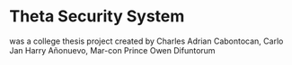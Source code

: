 # Theta Security System
was a college thesis project created by Charles Adrian Cabontocan, Carlo Jan Harry Añonuevo, Mar-con Prince Owen Difuntorum

 
